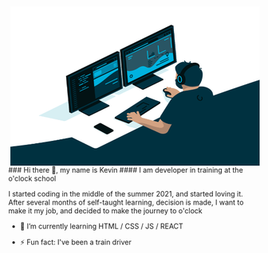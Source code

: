 <img align="right" alt="GIF" src="https://github.com/KevinMeyerhoffer/KevinMeyerhoffer/blob/main/code.gif?raw=true" width="500" height="320" />
### Hi there 👋, my name is Kevin
#### I am developer in training at the o'clock school


I started coding in the middle of the summer 2021, and started loving it.
After several months of self-taught learning, decision is made, I want to make it my job, and decided to make the journey to o'clock



- 🌱 I’m currently learning HTML / CSS / JS / REACT 

- ⚡ Fun fact: I've been a train driver 



